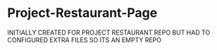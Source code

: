 # Project-Restaurant-Page
INITIALLY CREATED FOR PROJECT RESTAURANT REPO BUT HAD TO CONFIGURED EXTRA FILES SO ITS AN EMPTY REPO

